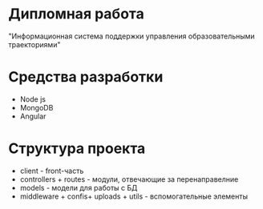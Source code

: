 # Дипломная работа 
"Информационная система поддержки управления образовательными траекториями"

# Средства разработки
* Node js
* MongoDB
* Angular

# Структура проекта
* client - front-часть
* controllers + routes - модули, отвечающие за перенаправелние
* models - модели для работы с БД
* middleware + confis+ uploads + utils - вспомогательные элементы
